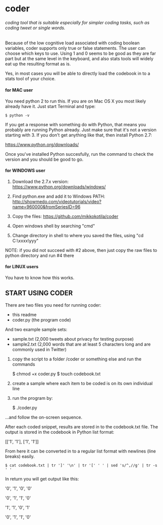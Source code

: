 # coder
###### coding tool that is suitable especially for simpler coding tasks, such as coding tweet or single words. 

Because of the low cognitive load associated with coding boolean variables, coder supports only true or false statements. The user can choose which keys to use. Using 1 and 0 seems to be good as they are far part but at the same level in the keyboard, and also stats tools will widely eat up the resulting format as is. 

Yes, in most cases you will be able to directly load the codebook in to a stats tool of your choice. 

#### for MAC user

You need python 2 to run this. If you are on Mac OS X you most likely already have it. Just start Terminal and type: 

    $ python -v
    
If you get a response with something do with Python, that means you probably are running Python already. Just make sure that it's not a version starting with 3. If you don't get anything like that, then install Python 2.7:

https://www.python.org/downloads/

Once you've installed Python succesfully, run the command to check the version and you should be good to go.

#### for WINDOWS user

1. Download the 2.7.x version:
https://www.python.org/downloads/windows/

2. Find python.exe and add it to Windows PATH:
http://showmedo.com/videotutorials/video?name=960000&fromSeriesID=96

3. Copy the files:
https://github.com/mikkokotila/coder

4. Open windows shell by searching "cmd"

5. Change directory in shell to where you saved the files, using "cd C:\xxxx\yyy"


NOTE: if you did not succeed with #2 above, then just copy the raw files to python directory and run #4 there

#### for LINUX users

You have to know how this works. 

## START USING CODER

There are two files you need for running coder: 

- this readme
- coder.py (the program code)

And two example sample sets:

- sample.txt (2,000 tweets about privacy for testing purpose)
- sample2.txt (2,000 words that are at least 5 characters long and are commonly used in Twitter)


1) copy the script to a folder /coder or something else and run the commands

    $ chmod +x coder.py
    $ touch codebook.txt 

2) create a sample where each item to be coded is on its own individual line

3) run the program by: 

    $ ./coder.py

...and follow the on-screen sequence. 

After each coded snippet, results are stored in to the codebook.txt file. The output is stored in the codebook in Python list format: 

[['1', '1'], ['1', '1']]

From here it can be converted in to a regular list format with newlines (line breaks) easily. 

    $ cat codebook.txt | tr ']' '\n' | tr '[' ' ' | sed 's/^,//g' | tr -s ' '
   
In return you will get output like this: 

 '0', '1', '0', '0'
 
 '0', '1', '1', '0'

 '1', '1', '0', '1'

 '0', '1', '1', '0'
